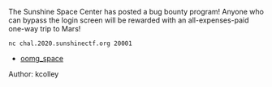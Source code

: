 The Sunshine Space Center has posted a bug bounty program! Anyone who can bypass
the login screen will be rewarded with an all-expenses-paid one-way trip to Mars!

`nc chal.2020.sunshinectf.org 20001`

* [oomg_space](https://chal.2020.sunshinectf.org/a6127a1565a53c41/oomg_space)

Author: kcolley
